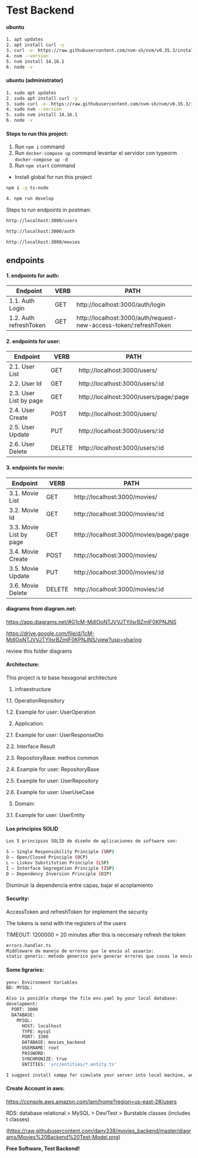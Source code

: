 # Test Backend

#### ubuntu

```sh
1. apt updates
2. apt install curl -y
3. curl -o- https://raw.githubusercontent.com/nvm-sh/nvm/v0.35.3/install.sh | bash
4. nvm --version
5. nvm install 14.16.1
6. node -v
```

#### ubuntu (administrator)

```sh
1. sudo apt updates
2. sudo apt install curl -y
3. sudo curl -o- https://raw.githubusercontent.com/nvm-sh/nvm/v0.35.3/install.sh | bash
4. sudo nvm --version
5. sudo nvm install 14.16.1
6. node -v
```

#### Steps to run this project:

1. Run `npm i` command
2. Run `docker-compose up` command levantar el servidor con typeorm `docker-compose up -d`
3. Run `npm start` command

- Install global for run this project

```sh
npm i -g ts-node
```

```sh
4. npm run develop
```

Steps to run endpoints in postman:

```sh
http://localhost:3000/users
```

```sh
http://localhost:3000/auth
```

```sh
http://localhost:3000/movies
```

## endpoints

#### 1. endpoints for auth:

| Endpoint               | VERB | PATH                                                              |
| ---------------------- | ---- | ----------------------------------------------------------------- |
| 1.1. Auth Login        | GET  | http://localhost:3000/auth/login                                  |
| 1.2. Auth refreshToken | GET  | http://localhost:3000/auth/request-new-access-token/:refreshToken |

#### 2. endpoints for user:

| Endpoint               | VERB   | PATH                                   |
| ---------------------- | ------ | -------------------------------------- |
| 2.1. User List         | GET    | http://localhost:3000/users/           |
| 2.2. User Id           | GET    | http://localhost:3000/users/:id        |
| 2.3. User List by page | GET    | http://localhost:3000/users/page/:page |
| 2.4. User Create       | POST   | http://localhost:3000/users/           |
| 2.5. User Update       | PUT    | http://localhost:3000/users/:id        |
| 2.6. User Delete       | DELETE | http://localhost:3000/users/:id        |

#### 3. endpoints for movie:

| Endpoint                | VERB   | PATH                                    |
| ----------------------- | ------ | --------------------------------------- |
| 3.1. Movie List         | GET    | http://localhost:3000/movies/           |
| 3.2. Movie Id           | GET    | http://localhost:3000/movies/:id        |
| 3.3. Movie List by page | GET    | http://localhost:3000/movies/page/:page |
| 3.4. Movie Create       | POST   | http://localhost:3000/movies/           |
| 3.5. Movie Update       | PUT    | http://localhost:3000/movies/:id        |
| 3.6. Movie Delete       | DELETE | http://localhost:3000/movies/:id        |

#### diagrams from diagram.net:

https://app.diagrams.net/#G1cM-MdIOoNTJVVJTYiIsrBZmlF0KPNJNS

https://drive.google.com/file/d/1cM-MdIOoNTJVVJTYiIsrBZmlF0KPNJNS/view?usp=sharing

review this folder diagrams

#### Architecture:

This project is to base hexagonal architecture

1. infraestructure

1.1. OperationRepository

1.2. Example for user: UserOperation

2. Application:

2.1. Example for user: UserResponseDto

2.2. Interface Result

2.3. RepositoryBase: methos common

2.4. Example for user: RepositoryBase

2.5. Example for user: UserRepository

2.6. Example for user: UserUseCase

3. Domain:

3.1. Example for user: UserEntity

#### Los principios SOLID

```sh
Los 5 principios SOLID de diseño de aplicaciones de software son:

S – Single Responsibility Principle (SRP)
O – Open/Closed Principle (OCP)
L – Liskov Substitution Principle (LSP)
I – Interface Segregation Principle (ISP)
D – Dependency Inversion Principle (DIP)
```

Disminuir la dependencia entre capas, bajar el acoplamiento

#### Security:

AccessToken and refreshToken for implement the security

The tokens is send with the registers of the users

TIMEOUT: 1200000 = 20 minutes after this is neccesary refresh the token

```sh
errors.handler.ts
Middleware de manejo de errores que le envio al usuario:
static generic: metodo generico para generar errores que cosas le envio a los usuarios dependiendo del entorno
```

#### Some ligraries:

```sh
yenv: Environment Variables
BD: MYSQL:
```

```sh
Also is possible change the file env.yaml by your local database:
development:
  PORT: 3000
  DATABASE:
    MYSQL:
      HOST: localhost
      TYPE: mysql
      PORT: 3306
      DATABASE: movies_backend
      USERNAME: root
      PASSWORD:
      SYNCHRONIZE: true
      ENTITIES: 'src/entities/*.entity.ts'

I suggest install xampp for simulate your server into local machine, and them init the server
```

#### Create Account in aws:

https://console.aws.amazon.com/iam/home?region=us-east-2#/users

RDS: database relational > MySQL > Dev/Test > Burstable classes (includes t classes)

(https://raw.githubusercontent.com/dany338/movies_backend/master/diagrams/Movies%20Backend%20Test-Model.png)

**Free Software, Test Backend!**
